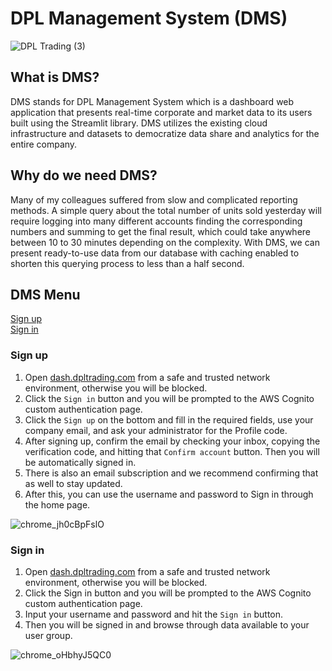 # DPL Management System (DMS)
 ![DPL Trading (3)](https://github.com/Bayland-Health/Bayland-Health.github.io/assets/94433735/94c4adca-e0f5-42c1-9b9b-8b51a59222bc)

## What is DMS?
DMS stands for DPL Management System which is a dashboard web application that presents real-time corporate and market data to its users built using the Streamlit library. 
DMS utilizes the existing cloud infrastructure and datasets to democratize data share and analytics for the entire company.

## Why do we need DMS?
Many of my colleagues suffered from slow and complicated reporting methods. 
A simple query about the total number of units sold yesterday will require logging into many different accounts finding the corresponding numbers and summing to get the final result, which could take anywhere between 10 to 30 minutes depending on the complexity. 
With DMS, we can present ready-to-use data from our database with caching enabled to shorten this querying process to less than a half second.


## DMS Menu
[Sign up](#sign-up)\
[Sign in](#sign-in)

### Sign up

1. Open [dash.dpltrading.com](https://dash.dpltrading.com) from a safe and trusted network environment, otherwise you will be blocked.
2. Click the `Sign in` button and you will be prompted to the AWS Cognito custom authentication page.
3. Click the `Sign up` on the bottom and fill in the required fields, use your company email, and ask your administrator for the Profile code.
4. After signing up, confirm the email by checking your inbox, copying the verification code, and hitting that `Confirm account` button. Then you will be automatically signed in.
5. There is also an email subscription and we recommend confirming that as well to stay updated.
6. After this, you can use the username and password to Sign in through the home page.

![chrome_jh0cBpFslO](https://github.com/Bayland-Health/Bayland-Health.github.io/assets/94433735/915e29e1-12fd-4b50-a399-04fe21d937ce)



### Sign in

1. Open [dash.dpltrading.com](https://dash.dpltrading.com) from a safe and trusted network environment, otherwise you will be blocked.
2. Click the Sign in button and you will be prompted to the AWS Cognito custom authentication page.
3. Input your username and password and hit the `Sign in` button.
4. Then you will be signed in and browse through data available to your user group.

![chrome_oHbhyJ5QC0](https://github.com/Bayland-Health/Bayland-Health.github.io/assets/94433735/2a4360b2-c7fe-491e-a635-1ccacf1deedf)



